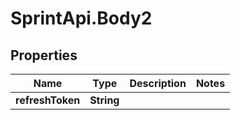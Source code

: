 # SprintApi.Body2

## Properties
Name | Type | Description | Notes
------------ | ------------- | ------------- | -------------
**refreshToken** | **String** |  | 

